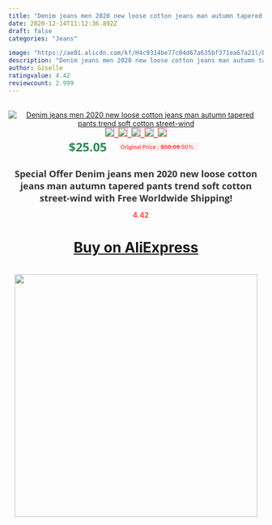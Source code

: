 ```yaml
---
title: "Denim jeans men 2020 new loose cotton jeans man autumn tapered pants trend soft cotton street-wind"
date: 2020-12-14T11:12:36.892Z
draft: false
categories: "Jeans"

image: "https://ae01.alicdn.com/kf/H4c9314be77c04d67a635bf371ea67a21l/Denim-jeans-men-2020-new-loose-cotton-jeans-man-autumn-tapered-pants-trend-soft-cotton-street.jpg"
description: "Denim jeans men 2020 new loose cotton jeans man autumn tapered pants trend soft cotton street-wind"
author: Giselle
ratingvalue: 4.42
reviewcount: 2.999
---
```

<br>
<div style="text-align: center;">
<a href="https://s.click.aliexpress.com/e/_9IN21J" target="_blank" rel="nofollow noopener noreferrer"><img alt="Denim jeans men 2020 new loose cotton jeans man autumn tapered pants trend soft cotton street-wind" class="magnifier-image" src="https://ae01.alicdn.com/kf/H4c9314be77c04d67a635bf371ea67a21l/Denim-jeans-men-2020-new-loose-cotton-jeans-man-autumn-tapered-pants-trend-soft-cotton-street.jpg_640x640.jpg">
<br>
<img style="border:1px solid salmon" src="https://ae01.alicdn.com/kf/H4c9314be77c04d67a635bf371ea67a21l/Denim-jeans-men-2020-new-loose-cotton-jeans-man-autumn-tapered-pants-trend-soft-cotton-street.jpg_120x120.jpg">&nbsp;&nbsp;<img style="border:1px solid salmon" src="https://ae01.alicdn.com/kf/Hcf5d3913e7b84b328d8713d31ae4f338A/Denim-jeans-men-2020-new-loose-cotton-jeans-man-autumn-tapered-pants-trend-soft-cotton-street.jpg_120x120.jpg">&nbsp;&nbsp;<img style="border:1px solid salmon" src="https://ae01.alicdn.com/kf/H65ff3642b5494244b2547da6a956d409I/Denim-jeans-men-2020-new-loose-cotton-jeans-man-autumn-tapered-pants-trend-soft-cotton-street.jpg_120x120.jpg">&nbsp;&nbsp;<img style="border:1px solid salmon" src="https://ae01.alicdn.com/kf/H397954be7dd542dba79a6f4b7a23f5bfR/Denim-jeans-men-2020-new-loose-cotton-jeans-man-autumn-tapered-pants-trend-soft-cotton-street.jpg_120x120.jpg">&nbsp;&nbsp;<img style="border:1px solid salmon" src="https://ae01.alicdn.com/kf/H756477278de74259914acc415a98c433B/Denim-jeans-men-2020-new-loose-cotton-jeans-man-autumn-tapered-pants-trend-soft-cotton-street.jpg_120x120.jpg"></a></div><br0>
<div style="text-align: center;"><span style="background-color: white; border: 0px; box-sizing: border-box; color: seagreen; display: inline-block; font-family: &quot;open sans&quot; , &quot;arial&quot; , &quot;helvetica&quot; , sans-serif , &quot;heiti&quot;; font-size: 24px; font-stretch: inherit; font-weight: 700; line-height: inherit; margin: 0px 10px 0px 0px; padding: 0px; vertical-align: middle;">$25.05 </span>
<span style="background: rgb(255 , 241 , 241); border-radius: 3px; border: 0px; box-sizing: border-box; color: #ff4747; display: inline-block; font-family: inherit; font-size: 12px; font-stretch: inherit; font-style: inherit; font-variant: inherit; font-weight: 600; line-height: inherit; margin: 0px; padding: 2px 5px; transform: scale(0.9); vertical-align: middle;">Original Price : <b style="text-decoration: line-through;">$50.09 </b> 50%&nbsp;&nbsp;</span></div>
<h1 style="color: #333333; display: inline-block; font-family: &quot;open sans&quot; , &quot;arial&quot; , &quot;helvetica&quot; , sans-serif , &quot;heiti&quot;; font-size: 18px; font-stretch: inherit; font-weight: 700; text-align: center;">Special Offer Denim jeans men 2020 new loose cotton jeans man autumn tapered pants trend soft cotton street-wind with Free Worldwide Shipping!</h1>
<div style="color: #ff4747; text-align: center;">
<img src="https://4.bp.blogspot.com/-M0ZcTcb-5uY/XleCXlxnR4I/AAAAAAAAAEc/OrjgMkXV1oMQFaCRZj5HQwOCBcu3w1FegCPcBGAYYCw/s1600/star.png" style="height: 15px;">&nbsp;<b>4.42</b></div>
<div class="button_cont" align="center"><a class="buynow_a" href="https://s.click.aliexpress.com/e/_9IN21J" target="_blank" rel="nofollow noopener noreferrer"><H1>Buy on AliExpress</H1></a></div><br>
<div class="separator" style="clear: both; text-align: center;">
<img src="https://lh3.googleusercontent.com/-pTy5HemUv9M/XlePHvY0dAI/AAAAAAAAAE4/0nX5iRUoIWY8eMW9Dpxeirr157OZliDIgCLcBGAsYHQ/s1600/badge.gif" width="480">
</div>
